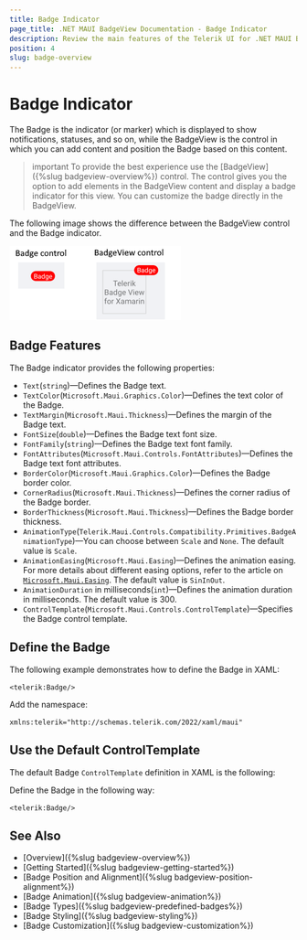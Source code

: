 ```yaml
---
title: Badge Indicator
page_title: .NET MAUI BadgeView Documentation - Badge Indicator
description: Review the main features of the Telerik UI for .NET MAUI BadgeView
position: 4
slug: badge-overview
---
```


# Badge Indicator

The Badge is the indicator (or marker) which is displayed to show notifications, statuses, and so on, while the BadgeView is the control in which you can add content and position the Badge based on this content.

>important To provide the best experience use the [BadgeView]({%slug badgeview-overview%}) control. The control gives you the option to add elements in the BadgeView content and display a badge indicator for this view. You can customize the badge directly in the BadgeView.

The following image shows the difference between the BadgeView control and the Badge indicator.

![Badge vs BadgeView](images/badge-badgeview.png)

## Badge Features

The Badge indicator provides the following properties:

* `Text`(`string`)&mdash;Defines the Badge text.
* `TextColor`(`Microsoft.Maui.Graphics.Color`)&mdash;Defines the text color of the Badge.
* `TextMargin`(`Microsoft.Maui.Thickness`)&mdash;Defines the margin of the Badge text.
* `FontSize`(`double`)&mdash;Defines the Badge text font size.
* `FontFamily`(`string`)&mdash;Defines the Badge text font family.
* `FontAttributes`(`Microsoft.Maui.Controls.FontAttributes`)&mdash;Defines the Badge text font attributes.
* `BorderColor`(`Microsoft.Maui.Graphics.Color`)&mdash;Defines the Badge border color.
* `CornerRadius`(`Microsoft.Maui.Thickness`)&mdash;Defines the corner radius of the Badge border.
* `BorderThickness`(`Microsoft.Maui.Thickness`)&mdash;Defines the Badge border thickness.
* `AnimationType`(`Telerik.Maui.Controls.Compatibility.Primitives.BadgeAnimationType`)&mdash;You can choose between `Scale` and `None`. The default value is `Scale`.
* `AnimationEasing`(`Microsoft.Maui.Easing`)&mdash;Defines the animation easing. For more details about different easing options, refer to the article on [`Microsoft.Maui.Easing`](https://docs.microsoft.com/en-us/dotnet/maui/user-interface/animation/easing). The default value is `SinInOut`.
* `AnimationDuration` in milliseconds(`int`)&mdash;Defines the animation duration in milliseconds. The default value is 300.
* `ControlTemplate`(`Microsoft.Maui.Controls.ControlTemplate`)&mdash;Specifies the Badge control template.

## Define the Badge

The following example demonstrates how to define the Badge in XAML:

```XAML
<telerik:Badge/>
```

Add the namespace:

```XAML
xmlns:telerik="http://schemas.telerik.com/2022/xaml/maui"
```

## Use the Default ControlTemplate

The default Badge `ControlTemplate` definition in XAML is the following:

<snippet id='badgeview-badge-control-template'/>

Define the Badge in the following way:

```XAML
<telerik:Badge/>
```

## See Also

- [Overview]({%slug badgeview-overview%})
- [Getting Started]({%slug badgeview-getting-started%})
- [Badge Position and Alignment]({%slug badgeview-position-alignment%})
- [Badge Animation]({%slug badgeview-animation%})
- [Badge Types]({%slug badgeview-predefined-badges%})
- [Badge Styling]({%slug badgeview-styling%})
- [Badge Customization]({%slug badgeview-customization%})
